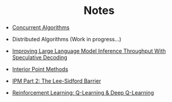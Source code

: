 <h1 style="text-align: center;">Notes</h1>

* [Concurrent Algorithms](concurrent_algo/concurrent_algo.md)
* Distributed Algorithms (Work in progress...)

* [Improving Large Language Model Inference Throughput With Speculative Decoding](master_thesis/master_thesis.md)

* [Interior Point Methods](IPM/ipm.md)
* [IPM Part 2: The Lee-Sidford Barrier](IPM_lee_sidford/ipm_lee_sidford.md)
* [Reinforcement Learning: Q-Learning \& Deep Q-Learning](q_learning/q_learning.md)
